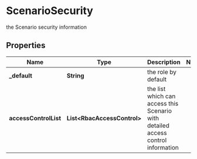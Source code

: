 

# ScenarioSecurity

the Scenario security information

## Properties

Name | Type | Description | Notes
------------ | ------------- | ------------- | -------------
**_default** | **String** | the role by default | 
**accessControlList** | **List&lt;RbacAccessControl&gt;** | the list which can access this Scenario with detailed access control information | 



